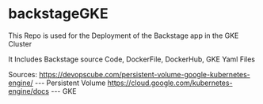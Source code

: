 ﻿# backstageGKE
 
This Repo is used for the Deployment of the Backstage app in the GKE Cluster

It Includes Backstage source Code, DockerFile, DockerHub, GKE Yaml Files 

Sources:
https://devopscube.com/persistent-volume-google-kubernetes-engine/ --- Persistent Volume
https://cloud.google.com/kubernetes-engine/docs --- GKE
